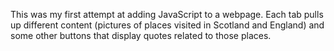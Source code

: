This was my first attempt at adding JavaScript to a webpage. Each tab pulls up different content (pictures of places visited in Scotland and England) and some other buttons that display quotes related to those places.